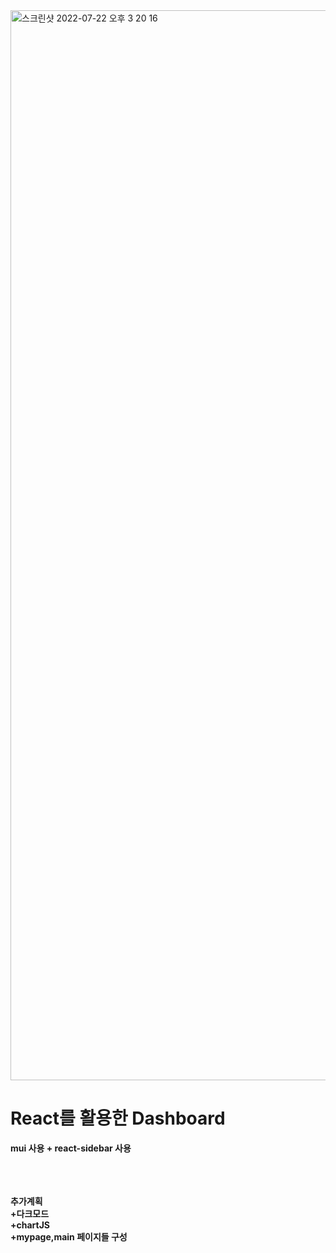 <img width="1712" alt="스크린샷 2022-07-22 오후 3 20 16" src="https://user-images.githubusercontent.com/44758881/180376044-ba2e3d70-29f9-4d45-9342-5fd598bee11c.png">

<h1>
<Strong>React를 활용한 Dashboard<Strong>
</h1>
mui 사용 + react-sidebar 사용<br>

<br><br><br>
추가계획 <br>
+다크모드<br>
+chartJS<br>
+mypage,main 페이지들 구성
